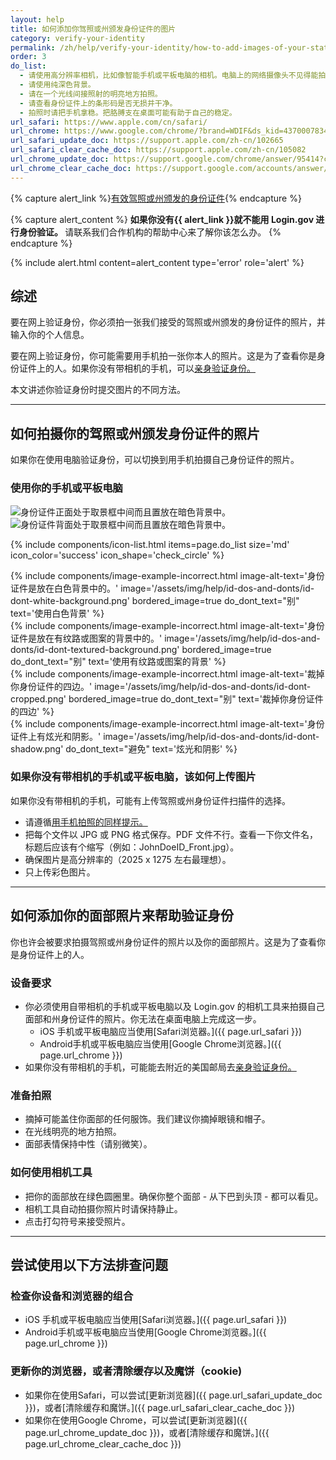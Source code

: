 ```yaml
---
layout: help
title: 如何添加你驾照或州颁发身份证件的图片
category: verify-your-identity
permalink: /zh/help/verify-your-identity/how-to-add-images-of-your-state-issued-id/
order: 3
do_list:
  - 请使用高分辨率相机，比如像智能手机或平板电脑的相机。电脑上的网络摄像头不见得能拍出清晰照片。
  - 请使用纯深色背景。
  - 请在一个光线间接照射的明亮地方拍照。
  - 请查看身份证件上的条形码是否无损并干净。
  - 拍照时请把手机拿稳。把胳膊支在桌面可能有助于自己的稳定。
url_safari: https://www.apple.com/cn/safari/
url_chrome: https://www.google.com/chrome/?brand=WDIF&ds_kid=43700078347700321&gad_source=1&gclid=CjwKCAjww_iwBhApEiwAuG6ccAvZWVPqrBawjLCJp6uWvrMplezDwWVR7AnWXZhu-4He4V3oXJBOrRoCtTwQAvD_BwE&gclsrc=aw.ds&hl=zh-cn
url_safari_update_doc: https://support.apple.com/zh-cn/102665
url_safari_clear_cache_doc: https://support.apple.com/zh-cn/105082
url_chrome_update_doc: https://support.google.com/chrome/answer/95414?co=GENIE.Platform%3DDesktop&hl=zh-Hans
url_chrome_clear_cache_doc: https://support.google.com/accounts/answer/32050?co=GENIE.Platform%3DAndroid&oco=1&hl=zh-Hans
---
```


{% capture alert_link %}<a href="/zh/help/verify-your-identity/accepted-identification-documents/">有效驾照或州颁发的身份证件</a>{% endcapture %}

{% capture alert_content %}
  <strong>
    如果你没有{{ alert_link }}就不能用 Login.gov 进行身份验证。
  </strong>
  请联系我们合作机构的帮助中心来了解你该怎么办。
{% endcapture %}

{%
  include alert.html
  content=alert_content
  type='error'
  role='alert'
%}
## 综述
要在网上验证身份，你必须拍一张我们接受的驾照或州颁发的身份证件的照片，并输入你的个人信息。

要在网上验证身份，你可能需要用手机拍一张你本人的照片。这是为了查看你是身份证件上的人。如果你没有带相机的手机，可以[亲身验证身份。](/zh/help/verify-your-identity/verify-your-identity-in-person/)

本文讲述你验证身份时提交图片的不同方法。

---

## 如何拍摄你的驾照或州颁发身份证件的照片
如果你在使用电脑验证身份，可以切换到用手机拍摄自己身份证件的照片。

### 使用你的手机或平板电脑

<div class="grid-row grid-gap">
  <div class="tablet:grid-col">
    <img alt="身份证件正面处于取景框中间而且置放在暗色背景中。" src="{{ site.baseurl }}/assets/img/help/id-dos-and-donts/id-do-front.png" />
  </div>
  <div class="tablet:grid-col">
    <img alt="身份证件背面处于取景框中间而且置放在暗色背景中。" src="{{ site.baseurl }}/assets/img/help/id-dos-and-donts/id-do-back.png" />
  </div>
</div>

{%
  include components/icon-list.html
  items=page.do_list
  size='md'
  icon_color='success'
  icon_shape='check_circle'
%}

<div class="grid-row grid-gap">
  <div class="tablet:grid-col">
    {%
      include components/image-example-incorrect.html
      image-alt-text='身份证件是放在白色背景中的。'
      image='/assets/img/help/id-dos-and-donts/id-dont-white-background.png'
      bordered_image=true
      do_dont_text="别"
      text='使用白色背景'
    %}
  </div>
  <div class="tablet:grid-col">
    {%
      include components/image-example-incorrect.html
      image-alt-text='身份证件是放在有纹路或图案的背景中的。'
      image='/assets/img/help/id-dos-and-donts/id-dont-textured-background.png'
      bordered_image=true
      do_dont_text="别"
      text='使用有纹路或图案的背景'
    %}
  </div>
</div>
<div class="grid-row grid-gap">
  <div class="tablet:grid-col">
    {%
      include components/image-example-incorrect.html
      image-alt-text='裁掉你身份证件的四边。'
      image='/assets/img/help/id-dos-and-donts/id-dont-cropped.png'
      bordered_image=true
      do_dont_text="别"
      text='裁掉你身份证件的四边'
    %}
  </div>
  <div class="tablet:grid-col">
    {%
      include components/image-example-incorrect.html
      image-alt-text='身份证件上有炫光和阴影。'
      image='/assets/img/help/id-dos-and-donts/id-dont-shadow.png'
      do_dont_text="避免"
      text='炫光和阴影'
    %}
  </div>
</div>

### 如果你没有带相机的手机或平板电脑，该如何上传图片

如果你没有带相机的手机，可能有上传驾照或州身份证件扫描件的选择。

* 请遵循[用手机拍照的同样提示。](#使用你的手机或平板电脑)
* 把每个文件以 JPG 或 PNG 格式保存。PDF 文件不行。查看一下你文件名，标题后应该有个缩写（例如：JohnDoeID_Front.jpg）。
* 确保图片是高分辨率的（2025 x 1275 左右最理想）。
* 只上传彩色图片。

---
## 如何添加你的面部照片来帮助验证身份

你也许会被要求拍摄驾照或州身份证件的照片以及你的面部照片。这是为了查看你是身份证件上的人。

### 设备要求
* 你必须使用自带相机的手机或平板电脑以及 Login.gov 的相机工具来拍摄自己面部和州身份证件的照片。你无法在桌面电脑上完成这一步。
  * iOS 手机或平板电脑应当使用[Safari浏览器。]({{ page.url_safari }})
  * Android手机或平板电脑应当使用[Google Chrome浏览器。]({{ page.url_chrome }})
* 如果你没有带相机的手机，可能能去附近的美国邮局去[亲身验证身份。](/zh/help/verify-your-identity/verify-your-identity-in-person/)

### 准备拍照
* 摘掉可能盖住你面部的任何服饰。我们建议你摘掉眼镜和帽子。
* 在光线明亮的地方拍照。
* 面部表情保持中性（请别微笑）。

### 如何使用相机工具
* 把你的面部放在绿色圆圈里。确保你整个面部 - 从下巴到头顶 - 都可以看见。
* 相机工具自动拍摄你照片时请保持静止。
* 点击打勾符号来接受照片。

---

## 尝试使用以下方法排查问题

### 检查你设备和浏览器的组合
* iOS 手机或平板电脑应当使用[Safari浏览器。]({{ page.url_safari }})
* Android手机或平板电脑应当使用[Google Chrome浏览器。]({{ page.url_chrome }})

### 更新你的浏览器，或者清除缓存以及魔饼（cookie)
* 如果你在使用Safari，可以尝试[更新浏览器]({{ page.url_safari_update_doc }})，或者[清除缓存和魔饼。]({{ page.url_safari_clear_cache_doc }})
* 如果你在使用Google Chrome，可以尝试[更新浏览器]({{ page.url_chrome_update_doc }})，或者[清除缓存和魔饼。]({{ page.url_chrome_clear_cache_doc }})
